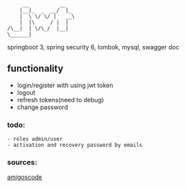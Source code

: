 
~~~
     __          __   
    |__|_  _  __/  |_ 
    |  \ \/ \/ |   __\
    |  |\     / |  |  
/\__|  | \/\_/  |__|  
\______|
~~~

springboot 3, spring security 6, 
lombok, mysql, swagger doc

## functionality

- login/register with using jwt token
- logout
- refresh tokens(need to debug)
- change password

### todo:
~~~
- roles admin/user
- activation and recovery password by emails 
~~~

### sources:
[amigoscode](https://www.youtube.com/watch?v=KxqlJblhzfI)
